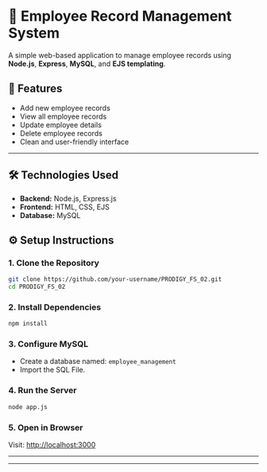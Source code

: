 # 🧾 Employee Record Management System

A simple web-based application to manage employee records using **Node.js**, **Express**, **MySQL**, and **EJS templating**.

## 📌 Features

- Add new employee records  
- View all employee records  
- Update employee details  
- Delete employee records  
- Clean and user-friendly interface

---

## 🛠️ Technologies Used

- **Backend:** Node.js, Express.js  
- **Frontend:** HTML, CSS, EJS  
- **Database:** MySQL  




## ⚙️ Setup Instructions

### 1. Clone the Repository
```bash
git clone https://github.com/your-username/PRODIGY_FS_02.git
cd PRODIGY_FS_02
```

### 2. Install Dependencies
```bash
npm install
```

### 3. Configure MySQL

- Create a database named: `employee_management`
- Import the SQL File.


### 4. Run the Server
```bash
node app.js
```


### 5. Open in Browser
Visit: [http://localhost:3000](http://localhost:3000)

---



---

